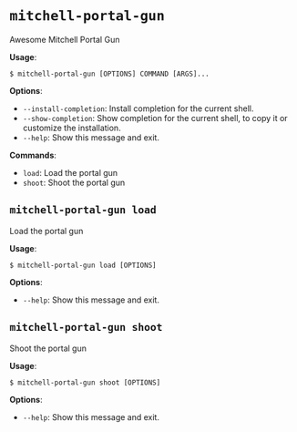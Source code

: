 # `mitchell-portal-gun`

Awesome Mitchell Portal Gun

**Usage**:

```console
$ mitchell-portal-gun [OPTIONS] COMMAND [ARGS]...
```

**Options**:

* `--install-completion`: Install completion for the current shell.
* `--show-completion`: Show completion for the current shell, to copy it or customize the installation.
* `--help`: Show this message and exit.

**Commands**:

* `load`: Load the portal gun
* `shoot`: Shoot the portal gun

## `mitchell-portal-gun load`

Load the portal gun

**Usage**:

```console
$ mitchell-portal-gun load [OPTIONS]
```

**Options**:

* `--help`: Show this message and exit.

## `mitchell-portal-gun shoot`

Shoot the portal gun

**Usage**:

```console
$ mitchell-portal-gun shoot [OPTIONS]
```

**Options**:

* `--help`: Show this message and exit.
